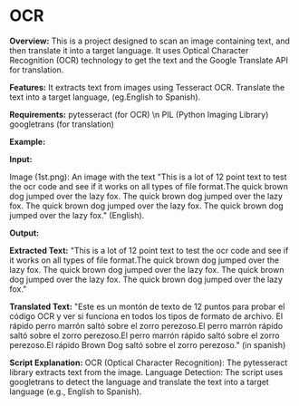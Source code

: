 # OCR
**Overview:**
    This is a project designed to scan an image containing text, and then translate it into a target language. It uses Optical Character Recognition (OCR) technology to get the text and 
    the Google Translate API for translation.


**Features:**
   It extracts text from images using Tesseract OCR.
   Translate the text into a target language, (eg.English to Spanish).


**Requirements:**
  pytesseract (for OCR) \n
  PIL (Python Imaging Library)
  googletrans (for translation)

**Example:**

**Input:**

Image (1st.png): An image with the text "This is a lot of 12 point text to test the ocr code and see if it works on all types of file format.The quick brown dog jumped over the lazy fox. The quick brown dog jumped over the lazy fox. The quick brown dog jumped over the lazy fox. The quick brown dog jumped over the lazy fox." (English).

**Output:**

**Extracted Text:**
"This is a lot of 12 point text to test the ocr code and see if it works on all types of file format.The quick brown dog jumped over the lazy fox. The quick brown dog jumped over the lazy fox. The quick brown dog jumped over the lazy fox. The quick brown dog jumped over the lazy fox."

**Translated Text:**
"Este es un montón de texto de 12 puntos para probar el código OCR y ver si funciona en todos los tipos de formato de archivo. El rápido perro marrón saltó sobre el zorro perezoso.El perro marrón rápido saltó sobre el zorro perezoso.El perro marrón rápido saltó sobre el zorro perezoso.El rápido Brown Dog saltó sobre el zorro perezoso." (in spanish)

**Script Explanation:**
   OCR (Optical Character Recognition): The pytesseract library extracts text from the image.
   Language Detection: The script uses googletrans to detect the language and translate the text into a target language (e.g., English to Spanish).



